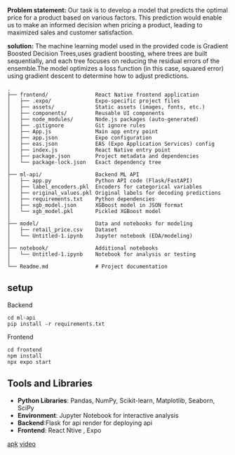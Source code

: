 **Problem statement:** Our task is to develop a model that predicts the optimal price for a product based on various factors. This prediction would enable us to make an informed decision when pricing a product, leading to maximized sales and customer satisfaction.

**solution:** The machine learning model used in the provided code is Gradient Boosted Decision Trees,uses gradient boosting, where trees are built sequentially, and each tree focuses on reducing the residual errors of the ensemble.The model optimizes a loss function (in this case, squared error) using gradient descent to determine how to adjust predictions.

```
.
├── frontend/               React Native frontend application
│   ├── .expo/              Expo-specific project files
│   ├── assets/             Static assets (images, fonts, etc.)
│   ├── components/         Reusable UI components
│   ├── node_modules/       Node.js packages (auto-generated)
│   ├── .gitignore          Git ignore rules
│   ├── App.js              Main app entry point
│   ├── app.json            Expo configuration
│   ├── eas.json            EAS (Expo Application Services) config
│   ├── index.js            React Native entry point
│   ├── package.json        Project metadata and dependencies
│   └── package-lock.json   Exact dependency tree
│
├── ml-api/                 Backend ML API
│   ├── app.py              Python API code (Flask/FastAPI)
│   ├── label_encoders.pkl  Encoders for categorical variables
│   ├── original_values.pkl Original labels for decoding predictions
│   ├── requirements.txt    Python dependencies
│   ├── xgb_model.json      XGBoost model in JSON format
│   └── xgb_model.pkl       Pickled XGBoost model
│
├── model/                  Data and notebooks for modeling
│   ├── retail_price.csv    Dataset
│   └── Untitled-1.ipynb    Jupyter notebook (EDA/modeling)
│
├── notebook/               Additional notebooks
│   └── Untitled-1.ipynb    Notebook for analysis or testing
│
└── Readme.md               # Project documentation
```


## setup

Backend

```
cd ml-api
pip install -r requirements.txt
```

Frontend

```
cd frontend
npm install
npx expo start
```

## Tools and Libraries

- **Python Libraries**: Pandas, NumPy, Scikit-learn, Matplotlib, Seaborn, SciPy
- **Environment**: Jupyter Notebook for interactive analysis
- **Backend**:Flask for api render for deploying api
- **Frontend**: React Ntive , Expo

[apk](https://drive.google.com/file/d/1Nqf54N3cTvI-l_NViBIcijKMBjb95sDA/view?usp=sharing)
[video](https://drive.google.com/file/d/1n8FLBiEcxhX9jbVYPlBzEv-655M1ZvC0/view?usp=sharing)


